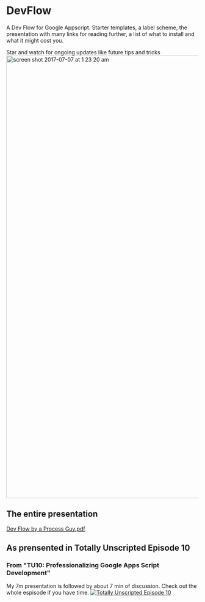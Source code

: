 # DevFlow
A Dev Flow for Google Appscript. Starter templates, a label scheme, the presentation with many links for reading further, a list of what to install and what it might cost you.

Star and watch for ongoing updates like future tips and tricks
<img width="1161" alt="screen shot 2017-07-07 at 1 23 20 am" src="https://user-images.githubusercontent.com/21182598/27945543-1525cb6e-62b3-11e7-90ce-309bd7497480.png">  

## The entire presentation  
[Dev Flow by a Process Guy.pdf](https://github.com/rudimusmaximus/DevFlow/files/1130955/Dev.Flow.by.a.Process.Guy.pdf)

## As prensented in Totally Unscripted Episode 10 
### From "TU10: Professionalizing Google Apps Script Development"

My 7m presentation is followed by about 7 min of discussion. Check out the whole espisode if you have time.
[![Totally Unscripted Episode 10](https://img.youtube.com/vi/mChjROHkkls/0.jpg)](https://youtu.be/mChjROHkkls?t=56m3s)

